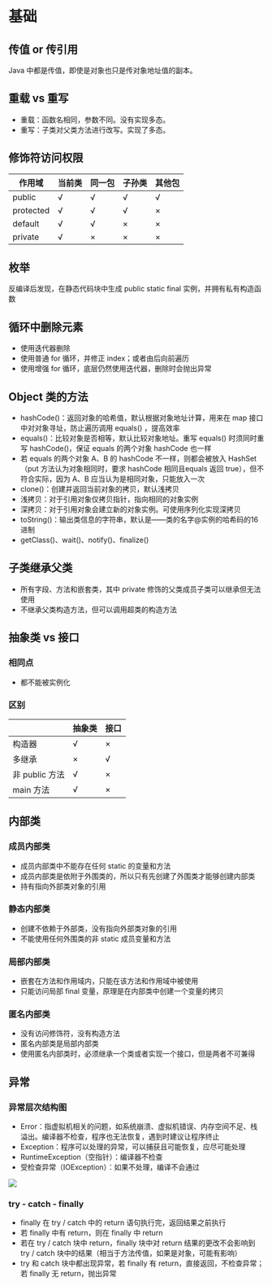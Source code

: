 # 基础
## 传值 or 传引用
Java 中都是传值，即使是对象也只是传对象地址值的副本。

## 重载 vs 重写
- 重载：函数名相同，参数不同。没有实现多态。
- 重写：子类对父类方法进行改写。实现了多态。

## 修饰符访问权限
| 作用域 | 当前类 | 同一包 | 子孙类 | 其他包 |
| ----- | ----- | ----- | ----- | ----- |
| public | √ | √ | √ | √ |
| protected | √ | √ | √ | × |
| default | √ | √ | × | × |
| private | √ | × | × | × |

## 枚举
反编译后发现，在静态代码块中生成 public static final 实例，并拥有私有构造函数

## 循环中删除元素
- 使用迭代器删除
- 使用普通 for 循环，并修正 index；或者由后向前遍历
- 使用增强 for 循环，底层仍然使用迭代器，删除时会抛出异常

## Object 类的方法
- hashCode()：返回对象的哈希值，默认根据对象地址计算，用来在 map 接口中对对象寻址，防止遍历调用 equals() ，提高效率
- equals()：比较对象是否相等，默认比较对象地址。重写 equals() 时须同时重写 hashCode()，保证 equals 的两个对象 hashCode 也一样
 - 若 equals 的两个对象 A、B 的 hashCode 不一样，则都会被放入 HashSet（put 方法认为对象相同时，要求 hashCode 相同且equals 返回 true），但不符合实际，因为 A、B 应当认为是相同对象，只能放入一次
- clone()：创建并返回当前对象的拷贝，默认浅拷贝
 - 浅拷贝：对于引用对象仅拷贝指针，指向相同的对象实例
 - 深拷贝：对于引用对象会建立新的对象实例。可使用序列化实现深拷贝
- toString()：输出类信息的字符串，默认是——类的名字@实例的哈希码的16进制
- getClass()、wait()、notify()、finalize()

## 子类继承父类
- 所有字段、方法和嵌套类，其中 private 修饰的父类成员子类可以继承但无法使用
- 不继承父类构造方法，但可以调用超类的构造方法

## 抽象类 vs 接口
### 相同点
- 都不能被实例化

### 区别
| | 抽象类 | 接口 |
| ----- | ----- | ----- |
| 构造器 | √ | × |
| 多继承 | × | √ |
| 非 public 方法 | √ | × |
| main 方法 | √ | × |

## 内部类
### 成员内部类
- 成员内部类中不能存在任何 static 的变量和方法
- 成员内部类是依附于外围类的，所以只有先创建了外围类才能够创建内部类
- 持有指向外部类对象的引用

### 静态内部类
- 创建不依赖于外部类，没有指向外部类对象的引用
- 不能使用任何外围类的非 static 成员变量和方法

### 局部内部类
- 嵌套在方法和作用域内，只能在该方法和作用域中被使用
- 只能访问局部 final 变量，原理是在内部类中创建一个变量的拷贝

### 匿名内部类
- 没有访问修饰符，没有构造方法
- 匿名内部类是局部内部类
- 使用匿名内部类时，必须继承一个类或者实现一个接口，但是两者不可兼得

## 异常
### 异常层次结构图
- Error：指虚拟机相关的问题，如系统崩溃、虚拟机错误、内存空间不足、栈溢出。编译器不检查，程序也无法恢复，遇到时建议让程序终止
- Exception：程序可以处理的异常，可以捕获且可能恢复，应尽可能处理
 - RuntimeException（空指针）：编译器不检查
 - 受检查异常（IOException）：如果不处理，编译不会通过

![](http://osbdeld5c.bkt.clouddn.com/18-4-10/10158020.jpg)

### try - catch - finally
- finally 在 try / catch 中的 return 语句执行完，返回结果之前执行
- 若 finally 中有 return，则在 finally 中 return
- 若在 try / catch 块中 return，finally 块中对 return 结果的更改不会影响到 try / catch 块中的结果（相当于方法传值，如果是对象，可能有影响）
- try 和 catch 块中都出现异常，若 finally 有 return，直接返回，不检查异常；若 finally 无 return，抛出异常
